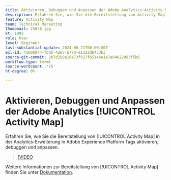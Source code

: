 ```yaml
---
title: Aktivieren, Debuggen und Anpassen der Adobe Analytics-Activity Map
description: Erfahren Sie, wie Sie die Bereitstellung von Activity Map in der Analytics-Erweiterung in Adobe Experience Platform Tags aktivieren, debuggen und anpassen.
feature: Activity Map
team: Technical Marketing
thumbnail: 25878.jpg
kt: 1995
role: User
level: Beginner
last-substantial-update: 2024-06-21T00:00:00Z
exl-id: 4160b974-fbdb-42e7-b77d-e1322db433b3
source-git-commit: 2b7d260a10a73f017f65146e1e7e64822983f5b6
workflow-type: tm+mt
source-wordcount: '75'
ht-degree: 0%

---
```


# Aktivieren, Debuggen und Anpassen der Adobe Analytics [!UICONTROL Activity Map]

Erfahren Sie, wie Sie die Bereitstellung von [!UICONTROL Activity Map] in der Analytics-Erweiterung in Adobe Experience Platform Tags aktivieren, debuggen und anpassen.

>[!VIDEO](https://video.tv.adobe.com/v/25878?quality=12&learn=on)

Weitere Informationen zur Bereitstellung von [!UICONTROL Activity Map] finden Sie unter [Dokumentation](https://experienceleague.adobe.com/de/docs/analytics/analyze/activity-map/getting-started/activitymap-enable).
